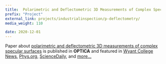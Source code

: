 ```yaml
---
title:  Polarimetric and Deflectometric 3D Measurements of Complex Specular Surfaces 
prefix: "Project"
external_link: projects/industrialinspection/p-deflectometry/
media_weight: 110

date: 2020-12-01
---
```

Paper about [polarimetric and deflectometric 3D measurements of complex specular surfaces](https://opg.optica.org/optica/fulltext.cfm?uri=optica-12-4-446&id=569660) is published in **OPTICA** and featured in [Wyant College News](https://optics.arizona.edu/news/beyond-ambiguous-reflections-bridging-optical-3d-metrology-and-computer-vision), [Phys.org](https://phys.org/news/2025-03-ambiguous-bridging-optical-3d-metrology.html), [ScienceDaily](https://www.sciencedaily.com/releases/2025/03/250327141553.htm), and [more...](projects/industrialinspection/p-deflectometry/)
